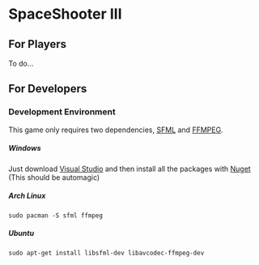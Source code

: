 # SpaceShooter III

## For Players

To do...

## For Developers

### Development Environment

This game only requires two dependencies, [SFML](http://www.sfml-dev.org/) and [FFMPEG](https://www.ffmpeg.org/).

##### Windows
Just download [Visual Studio](https://www.visualstudio.com) and then install all the packages with [Nuget](https://www.nuget.org/) (This should be automagic)

##### Arch Linux
`sudo pacman -S sfml ffmpeg`

##### Ubuntu
`sudo apt-get install libsfml-dev libavcodec-ffmpeg-dev`
